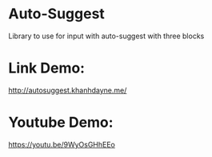 # Auto-Suggest
Library to use for input with auto-suggest with three blocks
# Link Demo: 
http://autosuggest.khanhdayne.me/
# Youtube Demo: 
https://youtu.be/9WyOsGHhEEo
